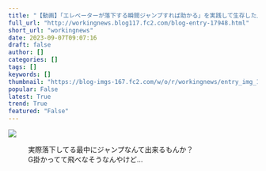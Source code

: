 ```yaml
---
title: "【動画】「エレベーターが落下する瞬間ジャンプすれば助かる」を実践して生存した人が話題に"
full_url: "http://workingnews.blog117.fc2.com/blog-entry-17948.html"
short_url: "workingnews"
date: 2023-09-07T09:07:16
draft: false
author: []
categories: []
tags: []
keywords: []
thumbnail: "https://blog-imgs-167.fc2.com/w/o/r/workingnews/entry_img_17948.jpg"
popular: False
latest: True
trend: True
featured: "False"
---
```


![](https://blog-imgs-167.fc2.com/w/o/r/workingnews/entry_img_17948.jpg)

<dd><p>実際落下してる最中にジャンプなんて出来るもんか？<br>G掛かってて飛べなそうなんやけど… </p><br><dd><br> </dd></dd>